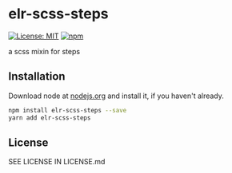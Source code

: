 # elr-scss-steps

[![License: MIT](https://img.shields.io/badge/License-MIT-yellow.svg)](https://opensource.org/licenses/MIT)
[![npm](https://img.shields.io/npm/dm/elr-scss-steps.svg?style=flat)](https://npmjs.com/package/elr-scss-steps)

a scss mixin for steps

## Installation

Download node at [nodejs.org](http://nodejs.org) and install it, if you haven't already.

```sh
npm install elr-scss-steps --save
yarn add elr-scss-steps
```

## License

SEE LICENSE IN LICENSE.md
